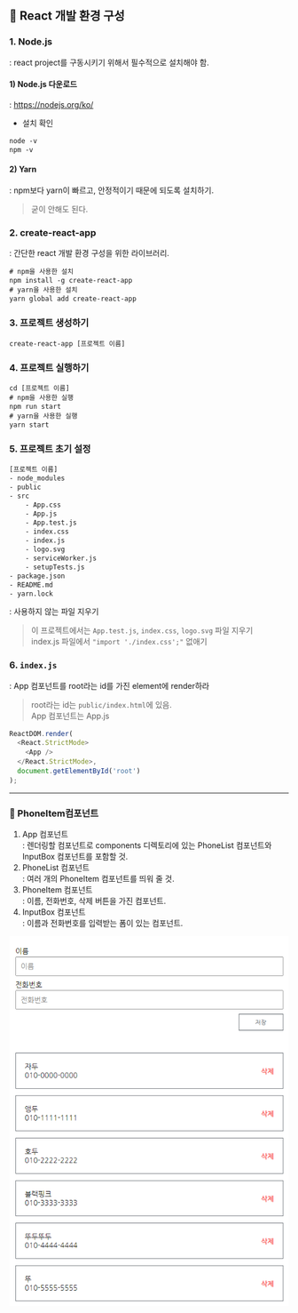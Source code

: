 ## 👷 React 개발 환경 구성
### 1. Node.js
: react project를 구동시키기 위해서 필수적으로 설치해야 함.
#### 1) Node.js 다운로드
: https://nodejs.org/ko/

- 설치 확인
```
node -v
npm -v
```

#### 2) Yarn
: npm보다 yarn이 빠르고, 안정적이기 때문에 되도록 설치하기.
> 굳이 안해도 된다.

### 2. create-react-app
: 간단한 react 개발 환경 구성을 위한 라이브러리.
``` t
# npm을 사용한 설치
npm install -g create-react-app
# yarn을 사용한 설치
yarn global add create-react-app
```

### 3. 프로젝트 생성하기
```
create-react-app [프로젝트 이름]
```

### 4. 프로젝트 실행하기
``` t
cd [프로젝트 이름]
# npm을 사용한 실행
npm run start
# yarn을 사용한 실행
yarn start
```

### 5. 프로젝트 초기 설정
```
[프로젝트 이름]
- node_modules
- public
- src
    - App.css
    - App.js
    - App.test.js
    - index.css
    - index.js
    - logo.svg
    - serviceWorker.js
    - setupTests.js
- package.json
- README.md
- yarn.lock
```
: 사용하지 않는 파일 지우기
> 이 프로젝트에서는 ```App.test.js```, ```index.css```, ```logo.svg``` 파일 지우기\
> index.js 파일에서 ```"import './index.css';"``` 없애기

### 6. ```index.js```
: App 컴포넌트를 root라는 id를 가진 element에 render하라
> root라는 id는 ```public/index.html```에 있음.\
> App 컴포넌트는 App.js
``` js
ReactDOM.render(
  <React.StrictMode>
    <App />
  </React.StrictMode>,
  document.getElementById('root')
);
```

---

### 🍕 PhoneItem컴포넌트
1. App 컴포넌트\
: 렌더링할 컴포넌트로 components 디렉토리에 있는 PhoneList 컴포넌트와 InputBox 컴포넌트를 포함할 것.
2. PhoneList 컴포넌트\
: 여러 개의 PhoneItem 컴포넌트를 띄워 줄 것.
3. PhoneItem 컴포넌트\
: 이름, 전화번호, 삭제 버튼을 가진 컴포넌트.
4. InputBox 컴포넌트\
:  이름과 전화번호를 입력받는 폼이 있는 컴포넌트.

<img src="./img/tel.PNG">